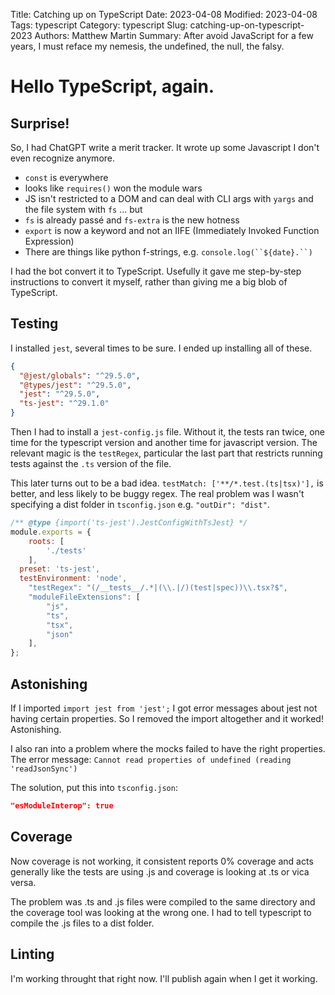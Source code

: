 Title: Catching up on TypeScript
Date: 2023-04-08
Modified: 2023-04-08
Tags: typescript
Category: typescript
Slug: catching-up-on-typescript-2023
Authors: Matthew Martin
Summary: After avoid JavaScript for a few years, I must reface my nemesis, the undefined, the null, the falsy.

# Hello TypeScript, again.

## Surprise!

So, I had ChatGPT write a merit tracker. It wrote up some Javascript I don't even recognize anymore.

- `const` is everywhere
- looks like `requires()` won the module wars
- JS isn't restricted to a DOM and can deal with CLI args with `yargs` and the file system with `fs` ... but
- `fs` is already passé and `fs-extra` is the new hotness
- `export` is now a keyword and not an IIFE (Immediately Invoked Function Expression)
- There are things like python f-strings, e.g. ``` console.log(``${date}.``) ```

I had the bot convert it to TypeScript. Usefully it gave me step-by-step instructions to convert it myself, rather than giving me a big blob of TypeScript.

## Testing

I installed `jest`, several times to be sure. I ended up installing all of these.

```json
{
  "@jest/globals": "^29.5.0",
  "@types/jest": "^29.5.0",
  "jest": "^29.5.0",
  "ts-jest": "^29.1.0"
}
```

Then I had to install a `jest-config.js` file. Without it, the tests ran twice, one time for the typescript version and another time for javascript version. The relevant magic is the `testRegex`, particular the last part that restricts running tests against the `.ts` version of the file.

This later turns out to be a bad idea. `testMatch: ['**/*.test.(ts|tsx)'],` is better, and less likely to be buggy regex. The real problem was I wasn't specifying a dist folder in `tsconfig.json` e.g. `"outDir": "dist"`.

```js
/** @type {import('ts-jest').JestConfigWithTsJest} */
module.exports = {
    roots: [
        './tests'
    ],
  preset: 'ts-jest',
  testEnvironment: 'node',
    "testRegex": "(/__tests__/.*|(\\.|/)(test|spec))\\.tsx?$",
    "moduleFileExtensions": [
        "js",
        "ts",
        "tsx",
        "json"
    ],
};
```

## Astonishing

If I imported `import jest from 'jest';` I got error messages about jest not having certain properties. So I removed the import altogether and it worked! Astonishing.

I also ran into a problem where the mocks failed to have the right properties.  The error message: `Cannot read properties of undefined (reading 'readJsonSync')`

The solution, put this into `tsconfig.json`:

```json
"esModuleInterop": true
```

## Coverage

Now coverage is not working, it consistent reports 0% coverage and acts generally like the tests are using .js and coverage is looking at .ts or vica versa.

The problem was .ts and .js files were compiled to the same directory and the coverage tool was looking at the wrong one. I had to tell typescript to compile the .js files to a dist folder.

## Linting

I'm working throught that right now. I'll publish again when I get it working.
